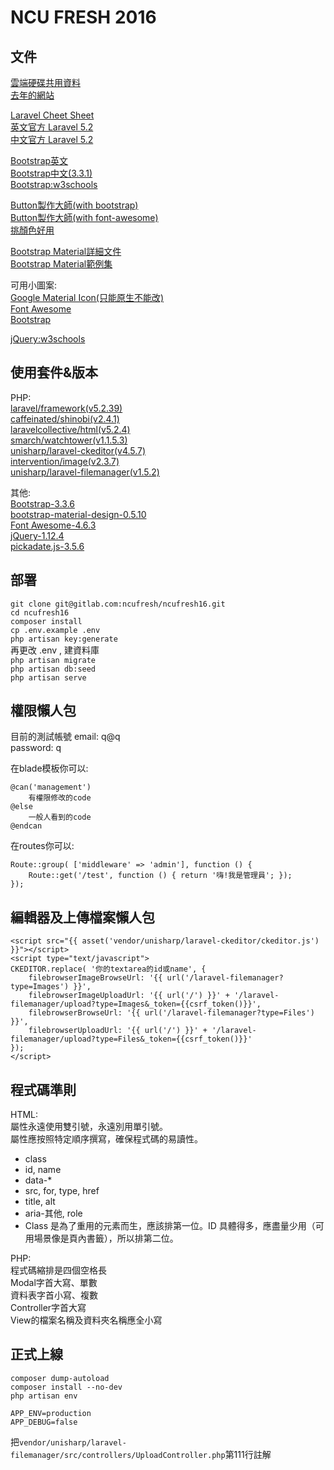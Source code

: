 # NCU FRESH 2016


## 文件

[雲端硬碟共用資料](https://drive.google.com/folderview?id=0B_ADZePg5JqlU0I3QmFGNk56aDA&usp=drive_web#grid)  
[去年的網站](http://lovenery.me/old/)

[Laravel Cheet Sheet](http://cheats.jesse-obrien.ca)  
[英文官方 Laravel 5.2](https://laravel.com/docs/5.2)  
[中文官方 Laravel 5.2](https://laravel.tw/docs/5.2)

[Bootstrap英文](http://getbootstrap.com)  
[Bootstrap中文(3.3.1)](https://kkbruce.tw/bs3/)  
[Bootstrap:w3schools](http://www.w3schools.com/bootstrap/default.asp)  

[Button製作大師(with bootstrap)](http://www.plugolabs.com/twitter-bootstrap-button-generator-3/)  
[Button製作大師(with font-awesome)](http://www.plugolabs.com/twitter-bootstrap-button-generator-with-awesome-font/)  
[挑顏色好用](http://materializecss.com/color.html)  

[Bootstrap Material詳細文件](http://rosskevin.github.io/bootstrap-material-design/components/buttons/)  
[Bootstrap Material範例集](http://fezvrasta.github.io/bootstrap-material-design/)  

可用小圖案:  
[Google Material Icon(只能原生不能改)](https://design.google.com/icons/)  
[Font Awesome](http://fontawesome.io/icons/)  
[Bootstrap](http://getbootstrap.com/components/#glyphicons)

[jQuery:w3schools](http://www.w3schools.com/jquery/)  

## 使用套件&版本

PHP:  
[laravel/framework(v5.2.39)](https://laravel.com/docs/5.2)  
[caffeinated/shinobi(v2.4.1)](https://github.com/caffeinated/shinobi/wiki)  
[laravelcollective/html(v5.2.4)](https://laravelcollective.com/docs/5.2/html)  
[smarch/watchtower(v1.1.5.3)](https://github.com/SmarchSoftware/watchtower)  
[unisharp/laravel-ckeditor(v4.5.7)](https://github.com/UniSharp/laravel-ckeditor)  
[intervention/image(v2.3.7)](https://github.com/Intervention/image)  
[unisharp/laravel-filemanager(v1.5.2)](https://github.com/UniSharp/laravel-filemanager)

其他:  
[Bootstrap-3.3.6](http://getbootstrap.com)  
[bootstrap-material-design-0.5.10](https://github.com/FezVrasta/bootstrap-material-design)  
[Font Awesome-4.6.3](http://fontawesome.io)  
[jQuery-1.12.4](http://api.jquery.com)  
[pickadate.js-3.5.6](http://amsul.ca/pickadate.js/date/)  


## 部署

`git clone git@gitlab.com:ncufresh/ncufresh16.git`  
`cd ncufresh16`  
`composer install`  
`cp .env.example .env`  
`php artisan key:generate`  
再更改 .env , 建資料庫  
`php artisan migrate`    
`php artisan db:seed`  
`php artisan serve`


## 權限懶人包

目前的測試帳號
email: q@q  
password: q  

在blade模板你可以:  
```
@can('management')
    有權限修改的code
@else
    一般人看到的code
@endcan
```

在routes你可以:  
```
Route::group( ['middleware' => 'admin'], function () {
    Route::get('/test', function () { return '嗨!我是管理員'; });
});
```


## 編輯器及上傳檔案懶人包

```
<script src="{{ asset('vendor/unisharp/laravel-ckeditor/ckeditor.js') }}"></script>
<script type="text/javascript">
CKEDITOR.replace( '你的textarea的id或name', {
    filebrowserImageBrowseUrl: '{{ url('/laravel-filemanager?type=Images') }}',
    filebrowserImageUploadUrl: '{{ url('/') }}' + '/laravel-filemanager/upload?type=Images&_token={{csrf_token()}}',
    filebrowserBrowseUrl: '{{ url('/laravel-filemanager?type=Files') }}',
    filebrowserUploadUrl: '{{ url('/') }}' + '/laravel-filemanager/upload?type=Files&_token={{csrf_token()}}'
});
</script>
```

## 程式碼準則
HTML:  
屬性永遠使用雙引號，永遠別用單引號。  
屬性應按照特定順序撰寫，確保程式碼的易讀性。
- class
- id, name
- data-*
- src, for, type, href
- title, alt
- aria-其他, role
- Class 是為了重用的元素而生，應該排第一位。ID 具體得多，應盡量少用（可用場景像是頁內書籤），所以排第二位。  

PHP:  
程式碼縮排是四個空格長  
Modal字首大寫、單數  
資料表字首小寫、複數  
Controller字首大寫  
View的檔案名稱及資料夾名稱應全小寫  

## 正式上線
`composer dump-autoload`  
`composer install --no-dev`  
`php artisan env`
```
APP_ENV=production
APP_DEBUG=false
```
把`vendor/unisharp/laravel-filemanager/src/controllers/UploadController.php`第111行註解  
